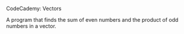 CodeCademy: Vectors

A program that finds the sum of even numbers and the product of odd numbers in a vector.
